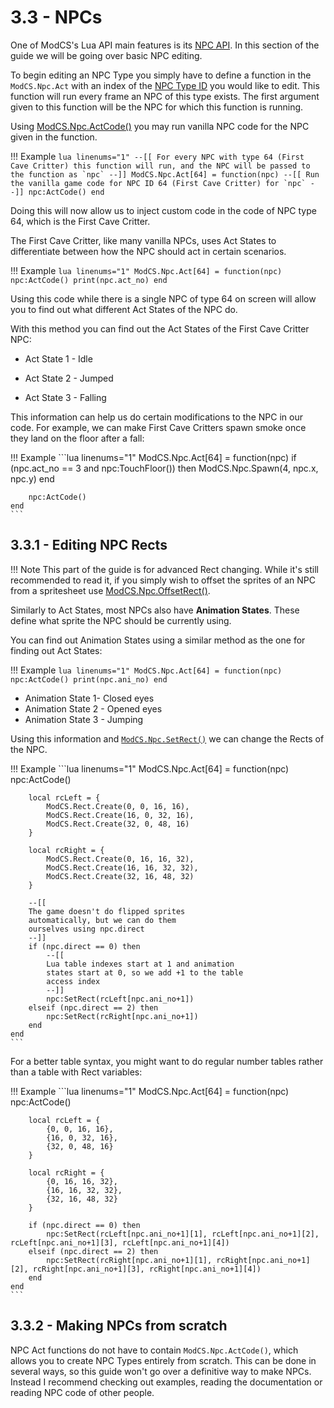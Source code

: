 # 3.3 - NPCs

One of ModCS's Lua API main features is its [NPC API](/api/objects/npc/). In this section of the guide we will be going over basic NPC editing.

To begin editing an NPC Type you simply have to define a function in the `ModCS.Npc.Act` with an index of the [NPC Type ID](/api/objects/npc/id/) you would like to edit. This function will run every frame an NPC of this type exists. The first argument given to this function will be the NPC for which this function is running.

Using [ModCS.Npc.ActCode()](/api/objects/npc/functions/#modcsnpcactcode) you may run vanilla NPC code for the NPC given in the function.

!!! Example
	```lua linenums="1"
	--[[
	For every NPC with type 64 (First Cave Critter)
	this function will run, and the NPC will be
	passed to the function as `npc`
	--]]
	ModCS.Npc.Act[64] = function(npc)
		--[[
		Run the vanilla game code for NPC ID 64
		(First Cave Critter) for `npc`
		--]]
		npc:ActCode()
	end
	```

Doing this will now allow us to inject custom code in the code of NPC type 64, which is the First Cave Critter.

The First Cave Critter, like many vanilla NPCs, uses Act States to differentiate between how the NPC should act in certain scenarios.

!!! Example
	```lua linenums="1"
	ModCS.Npc.Act[64] = function(npc)
		npc:ActCode()
		print(npc.act_no)
	end
	```

Using this code while there is a single NPC of type 64 on screen will allow you to find out what different Act States of the NPC do.

With this method you can find out the Act States of the First Cave Critter NPC:

- Act State 1 - Idle

- Act State 2 - Jumped

- Act State 3 - Falling

This information can help us do certain modifications to the NPC in our code. For example, we can make First Cave Critters spawn smoke once they land on the floor after a fall:

!!! Example
	```lua linenums="1"
	ModCS.Npc.Act[64] = function(npc)
		if (npc.act_no == 3 and npc:TouchFloor()) then
			ModCS.Npc.Spawn(4, npc.x, npc.y)
		end
	
		npc:ActCode()
	end
	```

## 3.3.1 - Editing NPC Rects

!!! Note
	This part of the guide is for advanced Rect changing. While it's still recommended to read it, if you simply wish to offset the sprites of an NPC from a spritesheet use [ModCS.Npc.OffsetRect()](/api/objects/npc/functions/#modcsnpcoffsetrect).

Similarly to Act States, most NPCs also have **Animation States**. These define what sprite the NPC should be currently using. 

You can find out Animation States using a similar method as the one for finding out Act States:

!!! Example
	```lua linenums="1"
	ModCS.Npc.Act[64] = function(npc)
		npc:ActCode()
		print(npc.ani_no)
	end
	```
	

- Animation State 1- Closed eyes
- Animation State 2 - Opened eyes
- Animation State 3 - Jumping

Using this information and [`ModCS.Npc.SetRect()`](/api/objects/npc/functions/#modcsnpcsetrect) we can change the Rects of the NPC.

!!! Example
	```lua linenums="1"
	ModCS.Npc.Act[64] = function(npc)
		npc:ActCode()
	
		local rcLeft = {
			ModCS.Rect.Create(0, 0, 16, 16),
			ModCS.Rect.Create(16, 0, 32, 16),
			ModCS.Rect.Create(32, 0, 48, 16)
		}
	
		local rcRight = {
			ModCS.Rect.Create(0, 16, 16, 32),
			ModCS.Rect.Create(16, 16, 32, 32),
			ModCS.Rect.Create(32, 16, 48, 32)
		}
	
		--[[
		The game doesn't do flipped sprites
		automatically, but we can do them
		ourselves using npc.direct
		--]]
		if (npc.direct == 0) then
			--[[
			Lua table indexes start at 1 and animation
			states start at 0, so we add +1 to the table
			access index
			--]]
			npc:SetRect(rcLeft[npc.ani_no+1])
		elseif (npc.direct == 2) then
			npc:SetRect(rcRight[npc.ani_no+1])
		end
	end
	```

For a better table syntax, you might want to do regular number tables rather than a table with Rect variables:

!!! Example
	```lua linenums="1"
	ModCS.Npc.Act[64] = function(npc)
		npc:ActCode()
	
		local rcLeft = {
			{0, 0, 16, 16},
			{16, 0, 32, 16},
			{32, 0, 48, 16}
		}
	
		local rcRight = {
			{0, 16, 16, 32},
			{16, 16, 32, 32},
			{32, 16, 48, 32}
		}
	
		if (npc.direct == 0) then
			npc:SetRect(rcLeft[npc.ani_no+1][1], rcLeft[npc.ani_no+1][2], rcLeft[npc.ani_no+1][3], rcLeft[npc.ani_no+1][4])
		elseif (npc.direct == 2) then
			npc:SetRect(rcRight[npc.ani_no+1][1], rcRight[npc.ani_no+1][2], rcRight[npc.ani_no+1][3], rcRight[npc.ani_no+1][4])
		end
	end
	```

## 3.3.2 - Making NPCs from scratch

NPC Act functions do not have to contain `ModCS.Npc.ActCode()`, which allows you to create NPC Types entirely from scratch. This can be done in several ways, so this guide won't go over a definitive way to make NPCs. Instead I recommend checking out examples, reading the documentation or reading NPC code of other people.